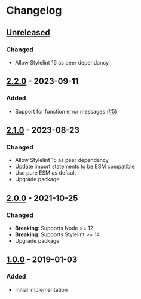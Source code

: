 # Changelog

## [Unreleased][]

### Changed

-   Allow Stylelint 16 as peer dependancy

## [2.2.0][] - 2023-09-11

### Added

-   Support for function error messages
    ([#5](https://github.com/niksy/stylelint-no-restricted-syntax/pull/5))

## [2.1.0][] - 2023-08-23

### Changed

-   Allow Stylelint 15 as peer dependancy
-   Update import statements to be ESM compatible
-   Use pure ESM as default
-   Upgrade package

## [2.0.0][] - 2021-10-25

### Changed

-   **Breaking**: Supports Node >= 12
-   **Breaking**: Supports Stylelint >= 14
-   Upgrade package

## [1.0.0][] - 2019-01-03

### Added

-   Initial implementation

[1.0.0]: https://github.com/niksy/stylelint-no-restricted-syntax/tree/v1.0.0
[2.0.0]: https://github.com/niksy/stylelint-no-restricted-syntax/tree/v2.0.0
[2.1.0]: https://github.com/niksy/stylelint-no-restricted-syntax/tree/v2.1.0
[Unreleased]:
	https://github.com/niksy/stylelint-no-restricted-syntax/compare/v2.2.0...HEAD
[2.2.0]: https://github.com/niksy/stylelint-no-restricted-syntax/tree/v2.2.0
